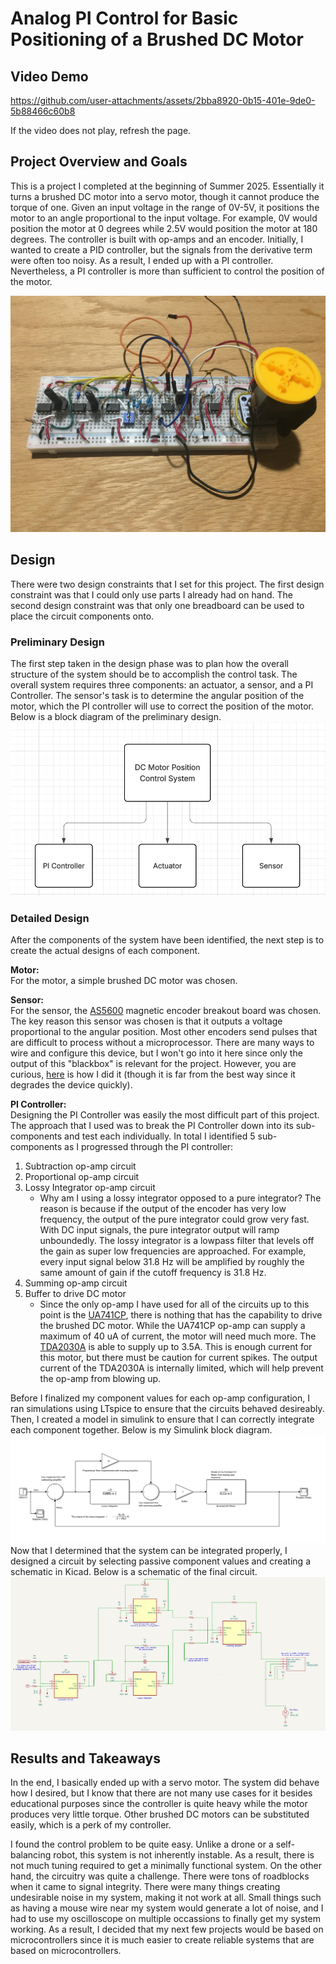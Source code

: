 # Analog PI Control for Basic Positioning of a Brushed DC Motor

## Video Demo
https://github.com/user-attachments/assets/2bba8920-0b15-401e-9de0-5b88466c60b8

If the video does not play, refresh the page.

## Project Overview and Goals
This is a project I completed at the beginning of Summer 2025. Essentially it turns a brushed DC motor into a servo motor, though it cannot produce the torque of one. Given an input voltage in the range of 0V-5V, it positions the motor to an angle proportional to the input voltage. For example, 0V would position the motor at 0 degrees while 2.5V would position the motor at 180 degrees. The controller is built with op-amps and an encoder. Initially, I wanted to create a PID controller, but the signals from the derivative term were often too noisy. As a result, I ended up with a PI controller. Nevertheless, a PI controller is more than sufficient to control the position of the motor.

![Motor Controller](images/IMG_3965.JPG)

## Design
There were two design constraints that I set for this project. The first design constraint was that I could only use parts I already had on hand. The second design constraint was that only one breadboard can be used to place the circuit components onto.

### Preliminary Design
The first step taken in the design phase was to plan how the overall structure of the system should be to accomplish the control task. The overall system requires three components: an actuator, a sensor, and a PI Controller. The sensor's task is to determine the angular position of the motor, which the PI controller will use to correct the position of the motor. Below is a block diagram of the preliminary design. <br>
![Preliminary Design Diagram](<images/Preliminary Design.png>)

### Detailed Design
After the components of the system have been identified, the next step is to create the actual designs of each component.

**Motor:**<br>
For the motor, a simple brushed DC motor was chosen.

**Sensor:**<br>
For the sensor, the [AS5600](https://www.amazon.com/Alinan-Magnetic-Precision-Induction-Measurement/dp/B09QYC916Q/ref=sr_1_2?crid=10C8NZ1YKT58R&dib=eyJ2IjoiMSJ9.YZizyEOTJGdbWMdPyBu7o0Rsgd5HjGFnRmtuEtfNnTljZU2HDIb_qJHsKHY61s5aMJdgfYZDIkEsN42gs8_CnGSUyDTQqBMotRdeNM5-_zAMgwryovnfxBT9yb-pNjNNEOc5btz3pYnLyYbaVYAvhSkmo6feZbrukfaQPE2SgXuQBE8JOJYh0L0BHkv5HGoIkqm0uv37NATq2lWsFA_mzvEMylc6sG_na-si5Z0ITJv86VFmTe8Va372K2oxmTsWeTiLc3htj0PrdWqDzqQNdm6ix550WeKt2WwUMZ3U1mM.vcYIYn2YM61Io9tWeZkQeQxN3XXNtuLz-NYIQ3bRAY8&dib_tag=se&keywords=as+5600+motor+encoder&qid=1745478629&s=industrial&sprefix=as+5600+motor+encode%2Cindustrial%2C93&sr=1-2#averageCustomerReviewsAnchor) magnetic encoder breakout board was chosen. The key reason this sensor was chosen is that it outputs a voltage proportional to the angular position. Most other encoders send pulses that are difficult to process without a microprocessor. There are many ways to wire and configure this device, but I won't go into it here since only the output of this "blackbox" is relevant for the project. However, you are curious, [here](https://www.youtube.com/watch?v=_BwtM5f6AQ0) is how I did it (though it is far from the best way since it degrades the device quickly).

**PI Controller:**<br>
Designing the PI Controller was easily the most difficult part of this project. The approach that I used was to break the PI Controller down into its sub-components and test each individually. In total I identified 5 sub-components as I progressed through the PI controller:

1. Subtraction op-amp circuit
2. Proportional op-amp circuit
3. Lossy Integrator op-amp circuit
    * Why am I using a lossy integrator opposed to a pure integrator? The reason is because if the output of the encoder has very low frequency, the output of the pure integrator could grow very fast. With DC input signals, the pure integrator output will ramp unboundedly. The lossy integrator is a lowpass filter that levels off the gain as super low frequencies are approached. For example, every input signal below 31.8 Hz will be amplified by roughly the same amount of gain if the cutoff frequency is 31.8 Hz.
4. Summing op-amp circuit
5. Buffer to drive DC motor
    * Since the only op-amp I have used for all of the circuits up to this point is the [UA741CP](https://www.ti.com/lit/ds/symlink/ua741.pdf?HQS=dis-dk-null-digikeymode-dsf-pf-null-wwe&ts=1756429260439&ref_url=https%253A%252F%252Fwww.ti.com%252Fgeneral%252Fdocs%252Fsuppproductinfo.tsp%253FdistId%253D10%2526gotoUrl%253Dhttps%253A%252F%252Fwww.ti.com%252Flit%252Fgpn%252Fua741), there is nothing that has the capability to drive the brushed DC motor. While the UA741CP op-amp can supply a maximum of 40 uA of current, the motor will need much more. The [TDA2030A](https://www.st.com/resource/en/datasheet/cd00000129.pdf) is able to supply up to 3.5A. This is enough current for this motor, but there must be caution for current spikes. The output current of the TDA2030A is internally limited, which will help prevent the op-amp from blowing up.
    
Before I finalized my component values for each op-amp configuration, I ran simulations using LTspice to ensure that the circuits behaved desireably. Then, I created a model in simulink to ensure that I can correctly integrate each component together. Below is my Simulink block diagram.
![Simulink Block Diagram](<images/Simulink Example.png>) <br>
Now that I determined that the system can be integrated properly, I designed a circuit by selecting passive component values and creating a schematic in Kicad. Below is a schematic of the final circuit.
![KiCad Schematic](<images/KiCad Schematic.png>)
## Results and Takeaways
In the end, I basically ended up with a servo motor. The system did behave how I desired, but I know that there are not many use cases for it besides educational purposes since the controller is quite heavy while the motor produces very little torque. Other brushed DC motors can be substituted easily, which is a perk of my controller.

I found the control problem to be quite easy. Unlike a drone or a self-balancing robot, this system is not inherently instable. As a result, there is not much tuning required to get a minimally functional system. On the other hand, the circuitry was quite a challenge. There were tons of roadblocks when it came to signal integrity. There were many things creating undesirable noise in my system, making it not work at all. Small things such as having a mouse wire near my system would generate a lot of noise, and I had to use my oscilloscope on multiple occassions to finally get my system working. As a result, I decided that my next few projects would be based on microcontrollers since it is much easier to create reliable systems that are based on microcontrollers.
